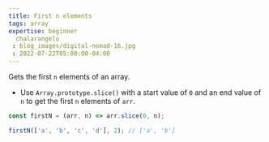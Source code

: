 ```yaml
---
title: First n elements
tags: array
expertise: beginner
  chalarangelo
 : blog_images/digital-nomad-16.jpg
 : 2022-07-22T05:00:00-04:00
---
```


Gets the first `n` elements of an array.

- Use `Array.prototype.slice()` with a start value of `0` and an end value of `n` to get the first `n` elements of `arr`.

```js
const firstN = (arr, n) => arr.slice(0, n);
```

```js
firstN(['a', 'b', 'c', 'd'], 2); // ['a', 'b']
```
